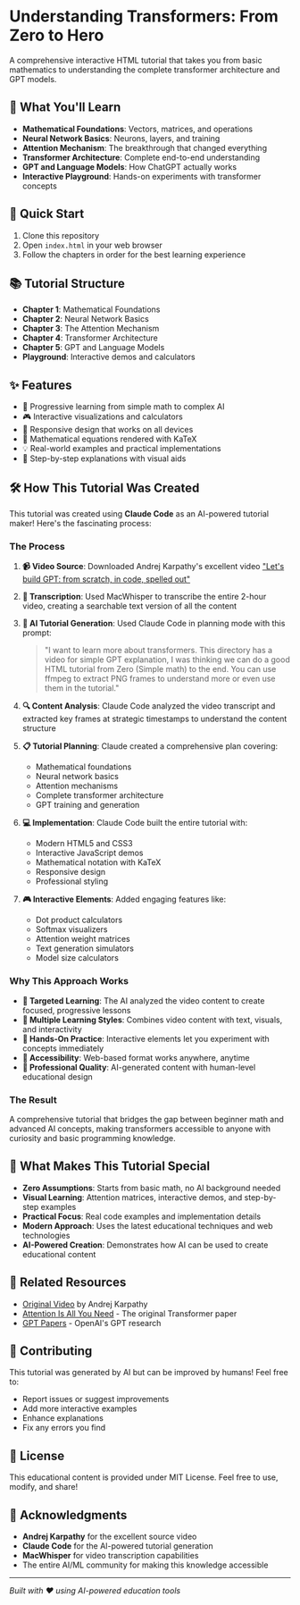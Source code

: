 # Understanding Transformers: From Zero to Hero

A comprehensive interactive HTML tutorial that takes you from basic mathematics to understanding the complete transformer architecture and GPT models.

## 🎯 What You'll Learn

- **Mathematical Foundations**: Vectors, matrices, and operations
- **Neural Network Basics**: Neurons, layers, and training
- **Attention Mechanism**: The breakthrough that changed everything
- **Transformer Architecture**: Complete end-to-end understanding
- **GPT and Language Models**: How ChatGPT actually works
- **Interactive Playground**: Hands-on experiments with transformer concepts

## 🚀 Quick Start

1. Clone this repository
2. Open `index.html` in your web browser
3. Follow the chapters in order for the best learning experience

## 📚 Tutorial Structure

- **Chapter 1**: Mathematical Foundations
- **Chapter 2**: Neural Network Basics  
- **Chapter 3**: The Attention Mechanism
- **Chapter 4**: Transformer Architecture
- **Chapter 5**: GPT and Language Models
- **Playground**: Interactive demos and calculators

## ✨ Features

- 📖 Progressive learning from simple math to complex AI
- 🎮 Interactive visualizations and calculators
- 📱 Responsive design that works on all devices
- 🧮 Mathematical equations rendered with KaTeX
- 💡 Real-world examples and practical implementations
- 🎯 Step-by-step explanations with visual aids

## 🛠️ How This Tutorial Was Created

This tutorial was created using **Claude Code** as an AI-powered tutorial maker! Here's the fascinating process:

### The Process

1. **📹 Video Source**: Downloaded Andrej Karpathy's excellent video ["Let's build GPT: from scratch, in code, spelled out"](https://www.youtube.com/watch?v=kCc8FmEb1nY)

2. **📝 Transcription**: Used MacWhisper to transcribe the entire 2-hour video, creating a searchable text version of all the content

3. **🤖 AI Tutorial Generation**: Used Claude Code in planning mode with this prompt:
   
   > "I want to learn more about transformers. This directory has a video for simple GPT explanation, I was thinking we can do a good HTML tutorial from Zero (Simple math) to the end. You can use ffmpeg to extract PNG frames to understand more or even use them in the tutorial."

4. **🔍 Content Analysis**: Claude Code analyzed the video transcript and extracted key frames at strategic timestamps to understand the content structure

5. **📋 Tutorial Planning**: Claude created a comprehensive plan covering:
   - Mathematical foundations
   - Neural network basics
   - Attention mechanisms
   - Complete transformer architecture
   - GPT training and generation

6. **💻 Implementation**: Claude Code built the entire tutorial with:
   - Modern HTML5 and CSS3
   - Interactive JavaScript demos
   - Mathematical notation with KaTeX
   - Responsive design
   - Professional styling

7. **🎮 Interactive Elements**: Added engaging features like:
   - Dot product calculators
   - Softmax visualizers
   - Attention weight matrices
   - Text generation simulators
   - Model size calculators

### Why This Approach Works

- **🎯 Targeted Learning**: The AI analyzed the video content to create focused, progressive lessons
- **📖 Multiple Learning Styles**: Combines video content with text, visuals, and interactivity
- **🔧 Hands-On Practice**: Interactive elements let you experiment with concepts immediately
- **📱 Accessibility**: Web-based format works anywhere, anytime
- **🎨 Professional Quality**: AI-generated content with human-level educational design

### The Result

A comprehensive tutorial that bridges the gap between beginner math and advanced AI concepts, making transformers accessible to anyone with curiosity and basic programming knowledge.

## 🧠 What Makes This Tutorial Special

- **Zero Assumptions**: Starts from basic math, no AI background needed
- **Visual Learning**: Attention matrices, interactive demos, and step-by-step examples
- **Practical Focus**: Real code examples and implementation details
- **Modern Approach**: Uses the latest educational techniques and web technologies
- **AI-Powered Creation**: Demonstrates how AI can be used to create educational content

## 🔗 Related Resources

- [Original Video](https://www.youtube.com/watch?v=kCc8FmEb1nY) by Andrej Karpathy
- [Attention Is All You Need](https://arxiv.org/abs/1706.03762) - The original Transformer paper
- [GPT Papers](https://openai.com/research/) - OpenAI's GPT research

## 🤝 Contributing

This tutorial was generated by AI but can be improved by humans! Feel free to:
- Report issues or suggest improvements
- Add more interactive examples
- Enhance explanations
- Fix any errors you find

## 📄 License

This educational content is provided under MIT License. Feel free to use, modify, and share!

## 🙏 Acknowledgments

- **Andrej Karpathy** for the excellent source video
- **Claude Code** for the AI-powered tutorial generation
- **MacWhisper** for video transcription capabilities
- The entire AI/ML community for making this knowledge accessible

---

*Built with ❤️ using AI-powered education tools*